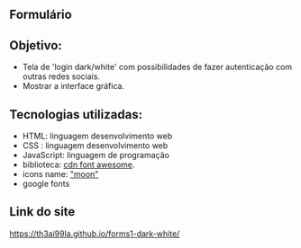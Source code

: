 ## Formulário

## Objetivo: 
- Tela de 'login dark/white' com possibilidades de fazer autenticação com outras redes sociais.
- Mostrar a interface gráfica.

## Tecnologias utilizadas:

- HTML: linguagem desenvolvimento web
- CSS : linguagem desenvolvimento web
- JavaScript: linguagem de programação
- biblioteca: <a href="https://cdnjs.com/libraries/font-awesome">cdn font awesome</a>.
- icons name:  <a href="https://fontawesome.com/search?q=moon&o=r">"moon"</a>
- google fonts 

## Link do site

https://th3ai99la.github.io/forms1-dark-white/






